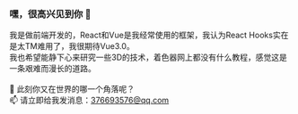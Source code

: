 ### 嘿，很高兴见到你 👋

我是做前端开发的，React和Vue是我经常使用的框架，我认为React Hooks实在是太TM难用了，我很期待Vue3.0。<br/>
我也希望能静下心来研究一些3D的技术，着色器网上都没有什么教程，感觉这是一条艰难而漫长的道路。<br/><br/>
💬 此刻你又在世界的哪一个角落呢？<br/>
📫 请立即给我发消息：<a href="mailto:376693576@qq.com" target="_blank">376693576@qq.com</a>

<!--
**javaLuo/javaLuo** is a ✨ _special_ ✨ repository because its `README.md` (this file) appears on your GitHub profile.

Here are some ideas to get you started:

- 🔭 I’m currently working on ...
- 🌱 I’m currently learning ...
- 👯 I’m looking to collaborate on ...
- 🤔 I’m looking for help with ...
- 💬 Ask me about ...
- 📫 How to reach me: ...
- 😄 Pronouns: ...
- ⚡ Fun fact: ...
-->
